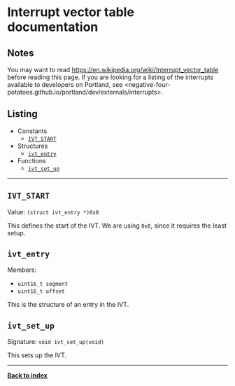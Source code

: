 # Interrupt vector table documentation
## Notes
You may want to read <https://en.wikipedia.org/wiki/Interrupt_vector_table> before reading this page.  If you are looking for a listing of the interrupts available to developers on Portland, see <negative-four-potatoes.github.io/portland/dev/externals/interrupts>.

## Listing
* Constants
  * [`IVT_START`](#ivt_start)
* Structures
  * [`ivt_entry`](#ivt_entry)
* Functions
  * [`ivt_set_up`](#ivt_set_up)

---
## `IVT_START`
Value: `(struct ivt_entry *)0x0`

This defines the start of the IVT.  We are using `0x0`, since it requires the least setup.

## `ivt_entry`
Members:
* `uint16_t segment`
* `uint16_t offset`

This is the structure of an entry in the IVT.

## `ivt_set_up`
Signature: `void ivt_set_up(void)`

This sets up the IVT.

---
**[Back to index](index)**
